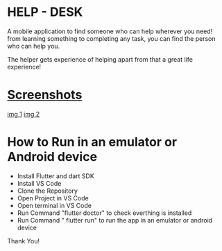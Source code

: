 
# HELP - DESK 

A mobile application to find someone who can help wherever you need!
from learning something to completing any task,
you can find the person who can help you.

The helper gets experience of helping
apart from that a great life experience!



# [Screenshots](https://drive.google.com/open?id=1sMFtas0f8ryvehbrEexLHM9MpDNHZ7Yo)
[img 1](https://drive.google.com/file/d/1TIL9fJSl56WlGYkKS_oO2WWEV-qogLYV/view?usp=sharing)
[img 2](https://drive.google.com/file/d/1RtDSsPQpXbRZzN1_cGdYSL2ssOcZKNSz/view?usp=sharing)

# How to Run in an emulator or Android device

* Install Flutter and dart SDK
* Install VS Code
* Clone the Repository
* Open Project in VS Code
* Open terminal in VS Code
* Run Command "flutter doctor" to check everthing is installed
* Run Command " flutter run" to run the app in an emulator or android device

Thank You!

